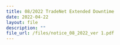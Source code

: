 ```yaml
---
title: 08/2022 TradeNet Extended Downtime
date: 2022-04-22
layout: file
description: ""
file_url: /files/notice_08_2022_ver 1.pdf
---
```

